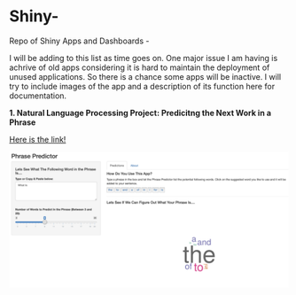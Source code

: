 # Shiny-
Repo of Shiny Apps and Dashboards - 


I will be adding to this list as time goes on. One major issue I am having is achrive of old apps considering it is hard to maintain the deployment of unused applications. So there is a chance some apps will be inactive. I will try to include images of the app and a description of its function here for documentation.

**1. Natural Language Processing Project: Predicitng the Next Work in a Phrase**

[Here is the link!](https://parinxp.shinyapps.io/PhrasePredictorShiny/?_ga=2.198082799.1184044012.1591747597-2063753647.1591747597)

![Image of NLP Phrase Predictor App](https://github.com/ParInsights/Shiny-/blob/master/Phrase%20Predictor%20-%20NLP%20Shiny%20Dashboard/Shiny%20App%20Phrase%20Predictor.png?raw=true)

